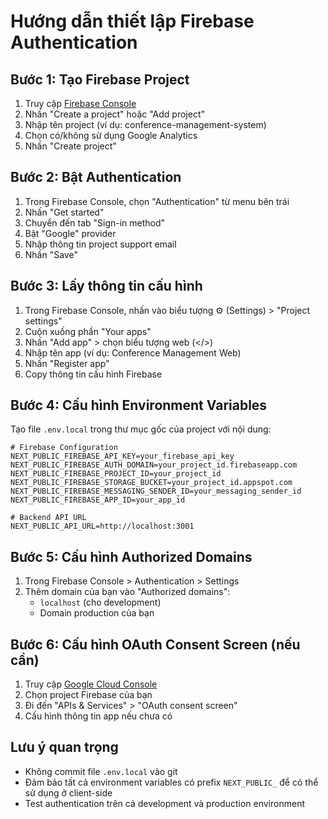 # Hướng dẫn thiết lập Firebase Authentication

## Bước 1: Tạo Firebase Project

1. Truy cập [Firebase Console](https://console.firebase.google.com/)
2. Nhấn "Create a project" hoặc "Add project"
3. Nhập tên project (ví dụ: conference-management-system)
4. Chọn có/không sử dụng Google Analytics
5. Nhấn "Create project"

## Bước 2: Bật Authentication

1. Trong Firebase Console, chọn "Authentication" từ menu bên trái
2. Nhấn "Get started"
3. Chuyển đến tab "Sign-in method"
4. Bật "Google" provider
5. Nhập thông tin project support email
6. Nhấn "Save"

## Bước 3: Lấy thông tin cấu hình

1. Trong Firebase Console, nhấn vào biểu tượng ⚙️ (Settings) > "Project settings"
2. Cuộn xuống phần "Your apps"
3. Nhấn "Add app" > chọn biểu tượng web (</>)
4. Nhập tên app (ví dụ: Conference Management Web)
5. Nhấn "Register app"
6. Copy thông tin cấu hình Firebase

## Bước 4: Cấu hình Environment Variables

Tạo file `.env.local` trong thư mục gốc của project với nội dung:

```env
# Firebase Configuration
NEXT_PUBLIC_FIREBASE_API_KEY=your_firebase_api_key
NEXT_PUBLIC_FIREBASE_AUTH_DOMAIN=your_project_id.firebaseapp.com
NEXT_PUBLIC_FIREBASE_PROJECT_ID=your_project_id
NEXT_PUBLIC_FIREBASE_STORAGE_BUCKET=your_project_id.appspot.com
NEXT_PUBLIC_FIREBASE_MESSAGING_SENDER_ID=your_messaging_sender_id
NEXT_PUBLIC_FIREBASE_APP_ID=your_app_id

# Backend API URL
NEXT_PUBLIC_API_URL=http://localhost:3001
```

## Bước 5: Cấu hình Authorized Domains

1. Trong Firebase Console > Authentication > Settings
2. Thêm domain của bạn vào "Authorized domains":
   - `localhost` (cho development)
   - Domain production của bạn

## Bước 6: Cấu hình OAuth Consent Screen (nếu cần)

1. Truy cập [Google Cloud Console](https://console.cloud.google.com/)
2. Chọn project Firebase của bạn
3. Đi đến "APIs & Services" > "OAuth consent screen"
4. Cấu hình thông tin app nếu chưa có

## Lưu ý quan trọng

- Không commit file `.env.local` vào git
- Đảm bảo tất cả environment variables có prefix `NEXT_PUBLIC_` để có thể sử dụng ở client-side
- Test authentication trên cả development và production environment
